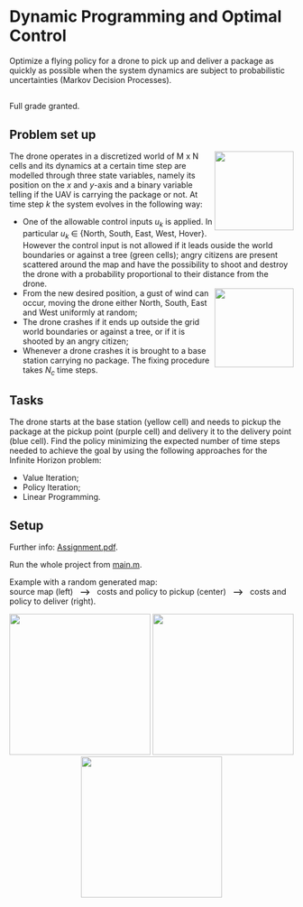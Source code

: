 # Dynamic Programming and Optimal Control 
Optimize a flying policy for a drone to pick up and deliver a package as quickly as possible when the system dynamics are subject to probabilistic uncertainties (Markov Decision Processes). 

##

Full grade granted.

## Problem set up
<img align="right" height="140" src="https://user-images.githubusercontent.com/79461707/139326683-485a8a9d-d14b-4130-9b95-feca32b94927.png"></img>

The drone operates in a discretized world of M x N cells and its dynamics at a certain time step are modelled through three state variables, namely its position on the <i>x</i> and <i>y</i>-axis and a binary variable telling if the UAV is carrying the package or not. 
At time step <i>k</i> the system evolves in the following way:
<ul>
  <li>One of the allowable control inputs <i>u<sub>k</sub></i> is applied. In particular <i>u<sub>k</sub></i> &isin; {North, South, East, West, Hover}. However the control input is not allowed if it leads ouside the world boundaries or against a tree (green cells); angry citizens are present scattered around the map and have the possibility to shoot and destroy the drone with a probability proportional to their distance from the drone. </li>
  <img align="right" height="140" src="https://user-images.githubusercontent.com/79461707/139326643-773743b5-140e-4539-a2ba-a918f6e2d487.png"></img>
  <li>From the new desired position, a gust of wind can occur, moving the drone either North, South, East and West uniformly at random;</li>
  <li>The drone crashes if it ends up outside the grid world boundaries or against a tree, or if it is shooted by an angry citizen;</li>
  <li>Whenever a drone crashes it is brought to a base station carrying no package. The fixing procedure takes <i>N<sub>c</sub></i> time steps.</li>
</ul>

## Tasks
The drone starts at the base station (yellow cell) and needs to pickup the package at the pickup point (purple cell) and delivery it to the delivery point (blue cell).
Find the policy minimizing the expected number of time steps needed to achieve the goal by using the following approaches for the Infinite Horizon problem:
<ul>
  <li>Value Iteration;</li>
  <li>Policy Iteration;</li>
  <li>Linear Programming.</li>
</ul>

## Setup

Further info: [Assignment.pdf](Assignment.pdf).  
  
Run the whole project from [main.m](main.m).  
  
Example with a random generated map:  
source map (left) &nbsp;  **-->** &nbsp;  costs and policy to pickup (center) &nbsp;  **-->** &nbsp;  costs and policy to deliver (right).

<p align="center">
 <img height="250" src="https://user-images.githubusercontent.com/79461707/139326567-9031236e-9442-45a7-a85a-d370a1081db7.png"/>
 <img height="250" src="https://user-images.githubusercontent.com/79461707/139326604-40491ea1-1e59-4852-b841-e67f0f7df213.png"/>
 <img height="250" src="https://user-images.githubusercontent.com/79461707/139326541-513cdeff-b761-49b3-8783-c927e17a4849.png"/>
</p>
 